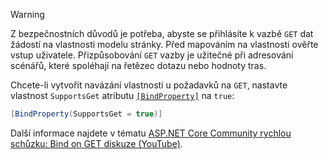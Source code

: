 > [!WARNING]
> Z bezpečnostních důvodů je potřeba, abyste se přihlásíte k vazbě `GET` dat žádostí na vlastnosti modelu stránky. Před mapováním na vlastnosti ověřte vstup uživatele. Přizpůsobování `GET` vazby je užitečné při adresování scénářů, které spoléhají na řetězec dotazu nebo hodnoty tras.
>
> Chcete-li vytvořit navázání vlastnosti u požadavků na `GET`, nastavte vlastnost `SupportsGet` atributu [`[BindProperty]`](xref:Microsoft.AspNetCore.Mvc.BindPropertyAttribute) na `true`:
>
> ```csharp
> [BindProperty(SupportsGet = true)]
> ```
>
> Další informace najdete v tématu [ASP.NET Core Community rychlou schůzku: Bind on GET diskuze (YouTube)](https://www.youtube.com/watch?v=p7iHB9V-KVU&feature=youtu.be&t=54m27s).
